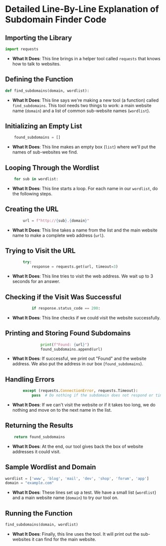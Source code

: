 
# Detailed Line-By-Line Explanation of Subdomain Finder Code

## Importing the Library

```python
import requests
```

- **What It Does**: This line brings in a helper tool called `requests` that knows how to talk to websites.

## Defining the Function

```python
def find_subdomains(domain, wordlist):
```

- **What It Does**: This line says we're making a new tool (a function) called `find_subdomains`. This tool needs two things to work: a main website name (`domain`) and a list of common sub-website names (`wordlist`).

## Initializing an Empty List

```python
    found_subdomains = []
```

- **What It Does**: This line makes an empty box (`list`) where we'll put the names of sub-websites we find.

## Looping Through the Wordlist

```python
    for sub in wordlist:
```

- **What It Does**: This line starts a loop. For each name in our `wordlist`, do the following steps.

## Creating the URL

```python
        url = f"http://{sub}.{domain}"
```

- **What It Does**: This line takes a name from the list and the main website name to make a complete web address (`url`).

## Trying to Visit the URL

```python
        try:
            response = requests.get(url, timeout=3)
```

- **What It Does**: This line tries to visit the web address. We wait up to 3 seconds for an answer.

## Checking if the Visit Was Successful

```python
            if response.status_code == 200:
```

- **What It Does**: This line checks if we could visit the website successfully.

## Printing and Storing Found Subdomains

```python
                print(f"Found: {url}")
                found_subdomains.append(url)
```

- **What It Does**: If successful, we print out "Found" and the website address. We also put the address in our box (`found_subdomains`).

## Handling Errors

```python
        except (requests.ConnectionError, requests.Timeout):
            pass  # Do nothing if the subdomain does not respond or times out
```

- **What It Does**: If we can't visit the website or if it takes too long, we do nothing and move on to the next name in the list.

## Returning the Results

```python
    return found_subdomains
```

- **What It Does**: At the end, our tool gives back the box of website addresses it could visit.

## Sample Wordlist and Domain

```python
wordlist = ['www', 'blog', 'mail', 'dev', 'shop', 'forum', 'app']
domain = "example.com"
```

- **What It Does**: These lines set up a test. We have a small list (`wordlist`) and a main website name (`domain`) to try our tool on.

## Running the Function

```python
find_subdomains(domain, wordlist)
```

- **What It Does**: Finally, this line uses the tool. It will print out the sub-websites it can find for the main website.
